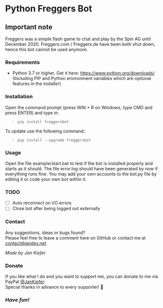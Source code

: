 # Python Freggers Bot

## Important note
Freggers was a simple flash game to chat and play by the Spin AG until December 2020. 
Freggers.com / Freggers.de have been both shut down, hence this bot cannot be used anymore.

### Requirements

- Python 3.7 or higher. Get it here: <https://www.python.org/downloads/><br/>(Including PIP and Python environment variables which are optional features in the installer)

### Installation

Open the command prompt (press WIN + R on Windows, type CMD and press ENTER) and type in:
>`pip install freggersbot`

To update use the following command:
>`pip install --upgrade freggersbot`

### Usage

Open the file example/start.bat to test if the bot is installed properly and starts as it should.
The file error.log should have been generated by now if everything runs fine.
You may add your own accounts to the bot.py file by editing it or code your own bot within it.

### TODO

- [ ] Auto reconnect on I/O errors
- [ ] Close bot after being logged out externally

### Contact
Any suggestions, ideas or bugs found?<br>
Please feel free to leave a comment here on GitHub or contact me at [contact@jandev.net](contact@jandev.net).

*Made by Jan Kiefer*

### Donate
If you like what I do and you want to support me,
you can donate to me via PayPal [@JanKiefer](https://paypal.me/JanKiefer).<br>
Special thanks in advance to every supporter! 💖

### ***Have fun!***